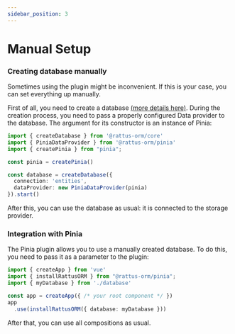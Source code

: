 ```yaml
---
sidebar_position: 3
---
```


# Manual Setup
### Creating database manually

Sometimes using the plugin might be inconvenient. If this is your case, you can set everything up manually.

First of all, you need to create a database [(more details here)](/docs/docs-core/database). During the creation process, you need to pass a properly configured Data provider to the database. The argument for its constructor is an instance of Pinia:

```typescript
import { createDatabase } from '@rattus-orm/core'
import { PiniaDataProvider } from '@rattus-orm/pinia'
import { createPinia } from "pinia";

const pinia = createPinia()

const database = createDatabase({
  connection: 'entities',
  dataProvider: new PiniaDataProvider(pinia)
}).start()
```

After this, you can use the database as usual: it is connected to the storage provider.

### Integration with Pinia
The Pinia plugin allows you to use a manually created database. To do this, you need to pass it as a parameter to the plugin:

```typescript
import { createApp } from 'vue'
import { installRattusORM } from "@rattus-orm/pinia";
import { myDatabase } from './database'

const app = createApp({ /* your root component */ })
app
  .use(installRattusORM({ database: myDatabase }))
```

After that, you can use all compositions as usual.

